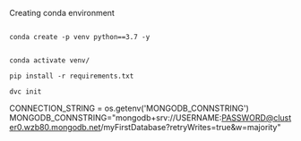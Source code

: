 Creating conda environment

```

conda create -p venv python==3.7 -y

```

```

conda activate venv/

```

```
pip install -r requirements.txt

```

```
dvc init

```
CONNECTION_STRING = os.getenv('MONGODB_CONNSTRING')
MONGODB_CONNSTRING="mongodb+srv://USERNAME:PASSWORD@cluster0.wzb80.mongodb.net/myFirstDatabase?retryWrites=true&w=majority"

